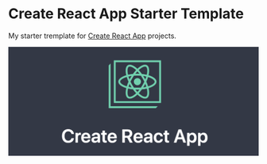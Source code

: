 # Create React App Starter Template

My starter tremplate for [Create React App](https://create-react-app.dev/) projects.

![Creact React App](/public/cra.png)
